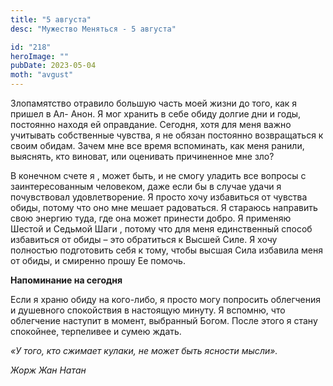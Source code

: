 ```yaml
---
title: "5 августа"
desc: "Мужество Меняться - 5 августа"

id: "218"
heroImage: ""
pubDate: 2023-05-04
moth: "avgust"
---
```


Злопамятство отравило большую часть моей жизни до того, как я пришел в Ал-
Анон. Я мог хранить в себе обиду долгие дни и годы, постоянно находя ей
оправдание. Сегодня, хотя для меня важно учитывать собственные чувства, я не
обязан постоянно возвращаться к своим обидам. Зачем мне все время вспоминать,
как меня ранили, выяснять, кто виноват, или оценивать причиненное мне зло?

В конечном счете я , может быть, и не смогу уладить все вопросы с
заинтересованным человеком, даже если бы в случае удачи я почувствовал
удовлетворение. Я просто хочу избавиться от чувства обиды, потому что оно мне
мешает радоваться. Я стараюсь направить свою энергию туда, где она может
принести добро. Я применяю Шестой и Седьмой Шаги , потому что для меня
единственный способ избавиться от обиды – это обратиться к Высшей Силе. Я хочу
полностью подготовить себя к тому, чтобы высшая Сила избавила меня от обиды, и
смиренно прошу Ее помочь.

**Напоминание на сегодня**

Если я храню обиду на кого-либо, я просто могу попросить облегчения и
душевного спокойствия в настоящую минуту. Я вспомню, что облегчение наступит в
момент, выбранный Богом. После этого я стану спокойнее, терпеливее и сумею
ждать.

_«У того, кто сжимает кулаки, не может быть ясности мысли»._

_Жорж Жан Натан_
